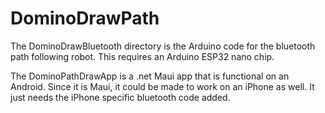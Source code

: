 # DominoDrawPath

The DominoDrawBluetooth directory is the Arduino code for the bluetooth path following robot. This requires an Arduino ESP32 nano chip.

The DominoPathDrawApp is a .net Maui app that is functional on an Android. Since it is Maui, it could be made to work on an iPhone as well. It just needs the iPhone specific bluetooth code added.
